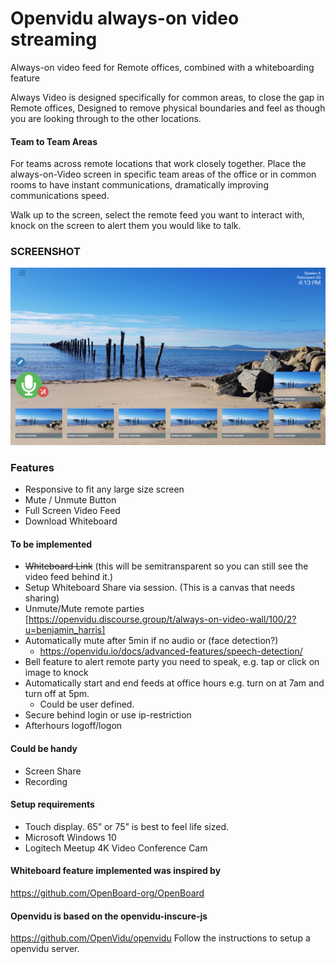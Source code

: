 # Openvidu always-on video streaming
Always-on video feed for Remote offices, combined with a whiteboarding feature

Always Video is designed specifically for common areas, to close the gap in Remote offices, Designed to remove physical boundaries and feel as though you are looking through to the other locations.

#### Team to Team Areas
For teams across remote locations that work closely together. Place the always-on-Video screen in specific team areas of the office or in common rooms to have instant communications, dramatically improving communications speed.

Walk up to the screen, select the remote feed you want to interact with, knock on the screen to alert them you would like to talk.

### SCREENSHOT
![SCREENSHOT](https://github.com/Bigben83/openvidu-always-on/blob/master/images/Screenshot.png)

### Features
* Responsive to fit any large size screen
* Mute / Unmute Button
* Full Screen Video Feed
* Download Whiteboard

#### To be implemented
* ~~Whiteboard Link~~  (this will be semitransparent so you can still see the video feed behind it.)
* Setup Whiteboard Share via session.  (This is a canvas that needs sharing)
* Unmute/Mute remote parties  [https://openvidu.discourse.group/t/always-on-video-wall/100/2?u=benjamin_harris]
* Automatically mute after 5min if no audio or (face detection?)
  * https://openvidu.io/docs/advanced-features/speech-detection/
* Bell feature to alert remote party you need to speak, e.g. tap or click on image to knock
* Automatically start and end feeds at office hours e.g. turn on at 7am and turn off at 5pm. 
  * Could be user defined.
* Secure behind login or use ip-restriction
* Afterhours logoff/logon

#### Could be handy
* Screen Share
* Recording

#### Setup requirements
* Touch display. 65” or 75” is best to feel life sized. 
* Microsoft Windows 10
* Logitech Meetup 4K Video Conference Cam

#### Whiteboard feature implemented was inspired by
https://github.com/OpenBoard-org/OpenBoard

#### Openvidu is based on the openvidu-inscure-js
https://github.com/OpenVidu/openvidu
Follow the instructions to setup a openvidu server.

